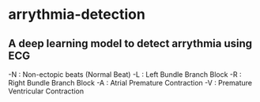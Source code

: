 # arrythmia-detection
<h2> A deep learning model to detect arrythmia using ECG </h2>
-N : Non-ectopic beats (Normal Beat) -L : Left Bundle Branch Block -R : Right Bundle Branch Block
-A : Atrial Premature Contraction
-V : Premature Ventricular Contraction
